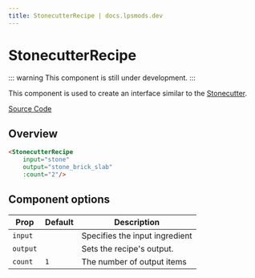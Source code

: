 ```yaml
---
title: StonecutterRecipe | docs.lpsmods.dev
---
```


# StonecutterRecipe

::: warning
This component is still under development.
:::

This component is used to create an interface similar to the [Stonecutter](https://minecraft.wiki/w/Stonecutter).

[Source Code](https://github.com/legopitstop/docs.lpsmods.dev/edit/main/docs/.vitepress/components/StonecutterRecipe.vue)

## Overview

<StonecutterRecipe
    input="stone"
    output="stone_brick_slab"
    :count="2"/>

```md
<StonecutterRecipe
    input="stone"
    output="stone_brick_slab"
    :count="2"/>
```

## Component options

| Prop     | Default | Description                    |
| -------- | ------- | ------------------------------ |
| `input`  |         | Specifies the input ingredient |
| `output` |         | Sets the recipe's output.      |
| `count`  | `1`     | The number of output items     |
